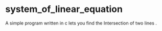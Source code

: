 # system_of_linear_equation
A simple program written in c lets you find the Intersection of two lines .
